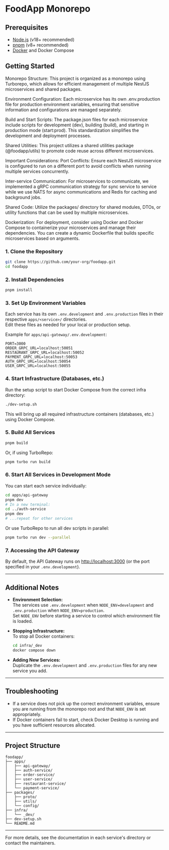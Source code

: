 # FoodApp Monorepo

## Prerequisites

- [Node.js](https://nodejs.org/) (v18+ recommended)
- [pnpm](https://pnpm.io/) (v8+ recommended)
- [Docker](https://www.docker.com/) and Docker Compose

## Getting Started

Monorepo Structure: This project is organized as a monorepo using Turborepo, which allows for efficient management of multiple NestJS microservices and shared packages.

Environment Configuration: Each microservice has its own .env.production file for production environment variables, ensuring that sensitive information and configurations are managed separately.

Build and Start Scripts: The package.json files for each microservice include scripts for development (dev), building (build), and starting in production mode (start:prod). This standardization simplifies the development and deployment processes.

Shared Utilities: This project utilizes a shared utilities package (@foodapp/utils) to promote code reuse across different microservices.

Important Considerations:
Port Conflicts: Ensure each NestJS microservice is configured to run on a different port to avoid conflicts when running multiple services concurrently.

Inter-service Communication: For microservices to communicate, we implemented a gRPC communication strategy for sync service to service while we use NATS for async communications and Redis for caching and background jobs.

Shared Code: Utilize the packages/ directory for shared modules, DTOs, or utility functions that can be used by multiple microservices.

Dockerization: For deployment, consider using Docker and Docker Compose to containerize your microservices and manage their dependencies. You can create a dynamic Dockerfile that builds specific microservices based on arguments.


### 1. Clone the Repository

```bash
git clone https://github.com/your-org/foodapp.git
cd foodapp
```

### 2. Install Dependencies

```bash
pnpm install
```

### 3. Set Up Environment Variables

Each service has its own `.env.development` and `.env.production` files in their respective `apps/<service>/` directories.  
Edit these files as needed for your local or production setup.

Example for `apps/api-gateway/.env.development`:
```
PORT=3000
ORDER_GRPC_URL=localhost:50051
RESTAURANT_GRPC_URL=localhost:50052
PAYMENT_GRPC_URL=localhost:50053
AUTH_GRPC_URL=localhost:50054
USER_GRPC_URL=localhost:50055
```

### 4. Start Infrastructure (Databases, etc.)

Run the setup script to start Docker Compose from the correct infra directory:

```bash
./dev-setup.sh
```

This will bring up all required infrastructure containers (databases, etc.) using Docker Compose.

### 5. Build All Services

```bash
pnpm build
```
Or, if using TurboRepo:
```bash
pnpm turbo run build
```

### 6. Start All Services in Development Mode

You can start each service individually:

```bash
cd apps/api-gateway
pnpm dev
# In a new terminal:
cd ../auth-service
pnpm dev
# ...repeat for other services
```

Or use TurboRepo to run all dev scripts in parallel:

```bash
pnpm turbo run dev --parallel
```

### 7. Accessing the API Gateway

By default, the API Gateway runs on [http://localhost:3000](http://localhost:3000) (or the port specified in your `.env.development`).

---

## Additional Notes

- **Environment Selection:**  
  The services use `.env.development` when `NODE_ENV=development` and `.env.production` when `NODE_ENV=production`.  
  Set `NODE_ENV` before starting a service to control which environment file is loaded.

- **Stopping Infrastructure:**  
  To stop all Docker containers:
  ```bash
  cd infra/_dev
  docker compose down
  ```

- **Adding New Services:**  
  Duplicate the `.env.development` and `.env.production` files for any new service you add.

---

## Troubleshooting

- If a service does not pick up the correct environment variables, ensure you are running from the monorepo root and that `NODE_ENV` is set appropriately.
- If Docker containers fail to start, check Docker Desktop is running and you have sufficient resources allocated.

---

## Project Structure

```
foodapp/
├── apps/
│   ├── api-gateway/
│   ├── auth-service/
│   ├── order-service/
│   ├── user-service/
│   ├── restaurant-service/
│   └── payment-service/
├── packages/
│   ├── proto/
│   ├── utils/
│   └── config/
├── infra/
│   └── _dev/
├── dev-setup.sh
└── README.md
```

---

For more details, see the documentation in each service's directory or contact the maintainers.